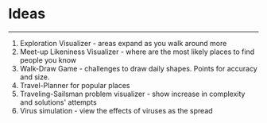 # Ideas
---
1. Exploration Visualizer - areas expand as you walk around more
2. Meet-up Likeniness Visualizer - where are the most likely places to find people you know
3. Walk-Draw Game - challenges to draw daily shapes.  Points for accuracy and size.
4. Travel-Planner for popular places
5. Traveling-Sailsman problem visualizer - show increase in complexity and solutions' attempts
6. Virus simulation - view the effects of viruses as the spread
